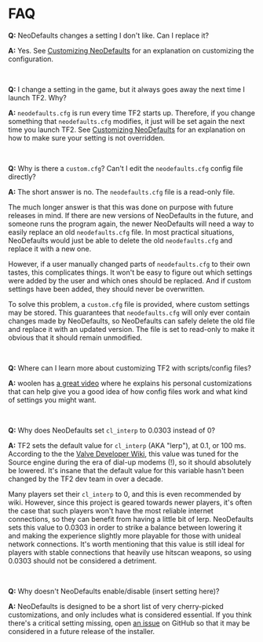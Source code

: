 # FAQ

**Q:** NeoDefaults changes a setting I don't like. Can I replace it?

**A:** Yes. See
[Customizing NeoDefaults](More-Info.md/#customizing-neodefaults) for an explanation on customizing
the configuration.

&nbsp;

**Q:** I change a setting in the game, but it always goes away the next time I launch TF2. Why?

**A:** `neodefaults.cfg` is run every time TF2 starts up. Therefore, if you change something that
`neodefaults.cfg` modifies, it just will be set again the next time you launch TF2. See 
[Customizing NeoDefaults](More-Info.md/#customizing-neodefaults) for an explanation on how to make
sure your setting is not overridden.

&nbsp;

**Q:** Why is there a `custom.cfg`? Can't I edit the `neodefaults.cfg` config file directly?

**A:** The short answer is no. The `neodefaults.cfg` file is a read-only file.

The much longer answer is that this was done on purpose with future releases in mind. If there are
new versions of NeoDefaults in the future, and someone runs the program again, the newer NeoDefaults
will need a way to easily replace an old `neodefaults.cfg` file. In most practical situations,
NeoDefaults would just be able to delete the old `neodefaults.cfg` and replace it with a new one.

However, if a user manually changed parts of `neodefaults.cfg` to their own tastes, this complicates
things. It won't be easy to figure out which settings were added by the user and which ones should
be replaced. And if custom settings have been added, they should never be overwritten.

To solve this problem, a `custom.cfg` file is provided, where custom settings may be stored. This
guarantees that `neodefaults.cfg` will only ever contain changes made by NeoDefaults, so NeoDefaults
can safely delete the old file and replace it with an updated version. The file is set to read-only
to make it obvious that it should remain unmodified.

&nbsp;

**Q:** Where can I learn more about customizing TF2 with scripts/config files?

**A:** woolen has [a great video](https://youtu.be/cRGW4a1K_Io) where he explains his personal
customizations that can help give you a good idea of how config files work and what kind of settings
you might want.

&nbsp;

**Q:** Why does NeoDefaults set `cl_interp` to 0.0303 instead of 0?

**A:** TF2 sets the default value for `cl_interp` (AKA "lerp"), at 0.1, or 100 ms. According to the
the [Valve Developer Wiki](https://developer.valvesoftware.com/wiki/Interpolation), this value was
tuned for the Source engine during the era of dial-up modems (!), so it should absolutely be
lowered. It's insane that the default value for this variable hasn't been changed by the TF2 dev
team in over a decade.

Many players set their `cl_interp` to 0, and this is even recommended by wiki. However, since this
project is geared towards newer players, it's often the case that such players won't have the most
reliable internet connections, so they can benefit from having a little bit of lerp. NeoDefaults
sets this value to 0.0303 in order to strike a balance between lowering it and making the experience
slightly more playable for those with unideal network connections. It's worth mentioning that this
value is still ideal for players with stable connections that heavily use hitscan weapons, so using
0.0303 should not be considered a detriment.

&nbsp;

**Q:** Why doesn't NeoDefaults enable/disable (insert setting here)?

**A:** NeoDefaults is designed to be a short list of very cherry-picked customizations, and only
includes what is considered essential. If you think there's a critical setting missing, open [an
issue](https://github.com/kqarryzada/TF2-NeoDefaults/issues) on GitHub so that it may be considered
in a future release of the installer.

